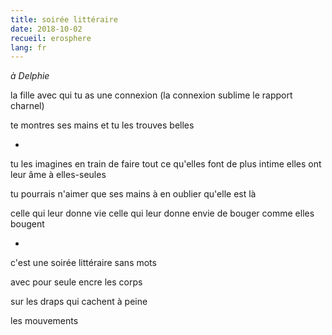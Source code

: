 ```yaml
---
title: soirée littéraire
date: 2018-10-02
recueil: erosphere
lang: fr
---
```


*à Delphie*

la fille avec qui tu as une connexion
(la connexion sublime le rapport charnel)

te montres ses mains et tu les trouves belles

*

tu les imagines en train de faire tout ce qu'elles font de plus intime
elles ont leur âme à elles-seules

tu pourrais n'aimer que ses mains
à en oublier qu'elle est là

celle qui leur donne vie
celle qui leur donne envie
de bouger comme elles bougent

*

c'est une soirée littéraire sans mots

avec pour seule encre les corps

sur les draps qui cachent à peine

les mouvements
